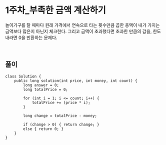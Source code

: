 # 1주차_부족한 금액 계산하기
놀이기구를 탈 때마다 원래 가격에서 연속으로 타는 횟수만큼 곱한 총액이 내가 가지는 금액보다 많은지 아닌지 체크한다.
그리고 금액이 초과했다면 초과한 만큼의 값을, 한도 내라면 0을 반환하는 문제다.

<br>

## 풀이
```
class Solution {
    public long solution(int price, int money, int count) {
        long answer = 0;
        long totalPrice = 0;
        
        for (int i = 1; i <= count; i++) {
            totalPrice += (price * i);
        }
        
        long change = totalPrice - money;
        
        if (change > 0) { return change; } 
        else { return 0; }
    }
}
```
